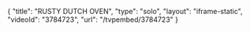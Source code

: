 {
    "title": "RUSTY DUTCH OVEN",
    "type": "solo",
    "layout": "iframe-static",
    "videoId": "3784723",
    "url": "\/tvpembed\/3784723"
}